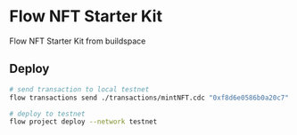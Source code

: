 # Flow NFT Starter Kit

Flow NFT Starter Kit from buildspace

## Deploy

```sh
# send transaction to local testnet
flow transactions send ./transactions/mintNFT.cdc "0xf8d6e0586b0a20c7" "CatMoji #1" "Cat emojis on the blockchain" "ipfs://bafybeigmeykxsur4ya2p3nw6r7hz2kp3r2clhvzwiqaashhz5efhewkkgu/0.png"

# deploy to testnet
flow project deploy --network testnet
```
